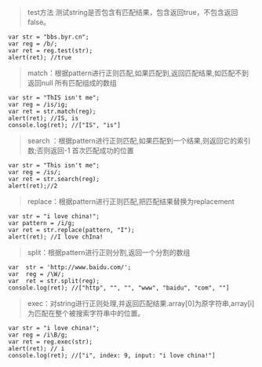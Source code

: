 > test方法 测试string是否包含有匹配结果，包含返回true，不包含返回false。

```
var str = "bbs.byr.cn";
var reg = /b/;
var ret = reg.test(str);
alert(ret); //true
```
> match：根据pattern进行正则匹配,如果匹配到,返回匹配结果,如匹配不到返回null    所有匹配组成的数组

```
var str = "ThIS isn't me"; 
var reg = /is/ig;
var ret = str.match(reg);
alert(ret); //IS, is
console.log(ret); //["IS", "is"] 
```

> search ：根据pattern进行正则匹配,如果匹配到一个结果,则返回它的索引数;否则返回-1 首次匹配成功的位置

```
var str = "This isn't me";
var reg = /is/;
var ret = str.search(reg);
alert(ret);//2
```

> replace：根据pattern进行正则匹配,把匹配结果替换为replacement

```
var str = "i love china!";
var pattern = /i/g;
var ret = str.replace(pattern, "I");
alert(ret); //I love chIna!
```

> split：根据pattern进行正则分割,返回一个分割的数组

```
var  str = 'http://www.baidu.com/';
var  reg = /\W/;
var  ret = str.split(reg);
console.log(ret); //["http", "", "", "www", "baidu", "com", ""]
```

> exec：对string进行正则处理,并返回匹配结果.array[0]为原字符串,array[i]为匹配在整个被搜索字符串中的位置。

```
var str = "i love china!"; 
var reg = /i\B/g; 
var ret = reg.exec(str); 
alert(ret); // i
console.log(ret); //["i", index: 9, input: "i love china!"]
```